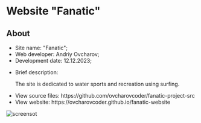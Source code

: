 <h1>Website "Fanatic"</h1>
<h2>About</h2>
<ul>
  <li>Site name: "Fanatic";</li>
  <li>Web developer: Andriy Ovcharov;</li>
  <li>Development date: 12.12.2023;</li>
  <li>
    <p>Brief description:</p>
    <p>The site is dedicated to water sports and recreation using surfing.</p>
  </li>
  <li>View source files: https://github.com/ovcharovcoder/fanatic-project-src</li>
<li>View website: https://ovcharovcoder.github.io/fanatic-website</li>
</ul>

<img src="Screenshot.png" alt="screensot">

